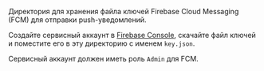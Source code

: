 Директория для хранения файла ключей Firebase Cloud Messaging (FCM) для отправки push-уведомлений.

Создайте сервисный аккаунт в [Firebase Console](https://console.cloud.google.com/iam-admin/serviceaccounts), скачайте файл ключей и поместите его в эту директорию с именем `key.json`.

Сервисный аккаунт должен иметь роль `Admin` для FCM.